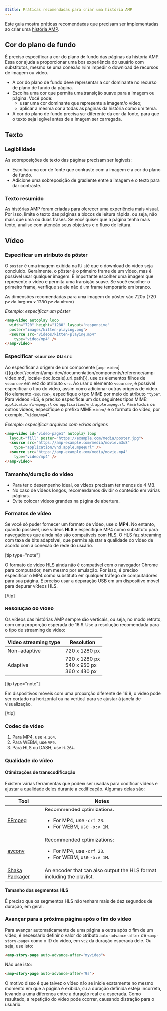 ```yaml
---
$title: Práticas recomendadas para criar uma história AMP
---
```


Este guia mostra práticas recomendadas que precisam ser implementadas ao criar uma [história AMP](/pt_br/docs/reference/components/amp-story.html).

## Cor do plano de fundo  

É preciso especificar a cor do plano de fundo das páginas da história AMP. Essa cor ajuda a proporcionar uma boa experiência do usuário com substitutos, mesmo se uma conexão ruim impedir o download de recursos de imagem ou vídeo.

*   A cor do plano de fundo deve representar a cor dominante no recurso de plano de fundo da página.
*   Escolha uma cor que permita uma transição suave para a imagem ou página. Você pode:
    *   usar uma cor dominante que represente a imagem/o vídeo;
    *   aplicar a mesma cor a todas as páginas da história como um tema. 
*   A cor do plano de fundo precisa ser diferente da cor da fonte, para que o texto seja legível antes de a imagem ser carregada.

## Texto 

### Legibilidade

As sobreposições de texto das páginas precisam ser legíveis:

* Escolha uma cor de fonte que contraste com a imagem e a cor do plano de fundo.
* Adicione uma sobreposição de gradiente entre a imagem e o texto para dar contraste.

### Texto resumido   

As histórias AMP foram criadas para oferecer uma experiência mais visual. Por isso, limite o texto das páginas a blocos de leitura rápida, ou seja, não mais que uma ou duas frases. Se você quiser que a página tenha mais texto, analise com atenção seus objetivos e o fluxo de leitura.

## Vídeo  

### Especificar um atributo de pôster 

O `poster` é uma imagem exibida na IU até que o download do vídeo seja concluído. Geralmente, o pôster é o primeiro frame de um vídeo, mas é possível usar qualquer imagem.  É importante escolher uma imagem que represente o vídeo e permita uma transição suave. Se você escolher o primeiro frame, verifique se ele não é um frame temporário em branco. 

As dimensões recomendadas para uma imagem do pôster são 720p (720 px de largura x 1280 px de altura).

*Exemplo: especificar um pôster*

```html
<amp-video autoplay loop
  width="720" height="1280" layout="responsive"
  poster="images/kitten-playing.png">
  <source src="videos/kitten-playing.mp4"
    type="video/mp4" />
</amp-video>
```

### Especificar `<source>` ou `src` 

Ao especificar a origem de um componente [`amp-video`]({{g.doc('/content/amp-dev/documentation/components/reference/amp-video.md', locale=doc.locale).url.path}}), use os elementos filhos de `<source>` em vez do atributo `src`. Ao usar o elemento `<source>`, é possível especificar o tipo do vídeo, assim como adicionar outras origens de vídeo. No elemento `<source>`, especifique o tipo MIME por meio do atributo `"type"`. Para vídeos HLS, é preciso especificar um dos seguintes tipos MIME: `application/x-mpegurl` ou `application/vnd.apple.mpegurl`. Para todos os outros vídeos, especifique o prefixo MIME `video/` e o formato do vídeo, por exemplo, "`video/mp4`".

*Exemplo: especificar arquivos com várias origens*

```html
<amp-video id="video-page1" autoplay loop
  layout="fill" poster="https://example.com/media/poster.jpg">
  <source src="https://amp-example.com/media/movie.m3u8"
    type="application/vnd.apple.mpegurl" />
  <source src="https://amp-example.com/media/movie.mp4"
    type="video/mp4" />
</amp-video>
```

### Tamanho/duração do vídeo

*  Para ter o desempenho ideal, os vídeos precisam ter menos de 4 MB.
*   No caso de vídeos longos, recomendamos dividir o conteúdo em várias páginas.
*   Evite colocar vídeos grandes na página de abertura.

### Formatos de vídeo

Se você só puder fornecer um formato de vídeo, use o **MP4**.  No entanto, quando possível, use vídeos **HLS** e especifique MP4 como substituto para navegadores que ainda não são compatíveis com HLS. O HLS faz streaming com taxa de bits adaptável, que permite ajustar a qualidade do vídeo de acordo com a conexão de rede do usuário.

[tip type="note"]

O formato de vídeo HLS ainda não é compatível com o navegador Chrome para computador, nem mesmo por emulação. Por isso, é preciso especificar o MP4 como substituto em qualquer tráfego de computadores para sua página. É preciso usar a depuração USB em um dispositivo móvel para depurar vídeos HLS.

[/tip]

### Resolução do vídeo

Os vídeos das histórias AMP sempre são verticais, ou seja, no modo retrato, com uma proporção esperada de 16:9. Use a resolução recomendada para o tipo de streaming de vídeo: 

<table>
  <thead>
    <tr>
     <th>Video streaming type</th>
     <th>Resolution</th>
    </tr>
  </thead>
  <tbody>
    <tr>
     <td>Non-adaptive</td>
     <td>720 x 1280 px</td>
    </tr>
    <tr>
     <td>Adaptive</td>
     <td>720 x 1280 px<br>540 x 960 px<br>360 x 480 px</td>
    </tr>
  </tbody>
</table>

[tip type="note"]

Em dispositivos móveis com uma proporção diferente de 16:9, o vídeo pode ser cortado na horizontal ou na vertical para se ajustar à janela de visualização.

[/tip]

### Codec de vídeo

1.  Para MP4, use `H.264`.
1.  Para WEBM, use `VP9`.
1.  Para HLS ou DASH, use `H.264`.

### Qualidade do vídeo

#### Otimizações de transcodificação

Existem várias ferramentas que podem ser usadas para codificar vídeos e ajustar a qualidade deles durante a codificação.  Algumas delas são:

<table>
  <thead>
    <tr>
     <th>Tool</th>
     <th>Notes</th>
    </tr>
  </thead>
  <tbody>
    <tr>
     <td><a href="https://www.ffmpeg.org/about.html">FFmpeg</a>
     </td>
     <td>Recommended optimizations:
      <ul>
        <li>For MP4, use <code>-crf 23</code>.</li>
        <li>For WEBM, use <code>-b:v 1M</code>.</li>
      </ul>
     </td>
    </tr>
    <tr>
     <td><a href="https://libav.org/avconv.html">avconv</a>
     </td>
     <td>Recommended optimizations:
      <ul>
        <li>For MP4, use <code>-crf 23</code>.</li>
        <li>For WEBM, use <code>-b:v 1M</code>.</li>
      </ul>
     </td>
    </tr>
    <tr>
     <td><a href="https://github.com/google/shaka-packager">Shaka Packager</a></td>
     <td>An encoder that can also output the HLS format including the playlist.
     </td>
    </tr>
  </tbody>
</table>

#### Tamanho dos segmentos HLS

É preciso que os segmentos HLS não tenham mais de dez segundos de duração, em geral.

### Avançar para a próxima página após o fim do vídeo

Para avançar automaticamente de uma página a outra após o fim de um vídeo, é necessário definir o valor do atributo `auto-advance-after` de `<amp-story-page>` como o ID do vídeo, em vez da duração esperada dele. Ou seja, use isto:

```html
<amp-story-page auto-advance-after="myvideo">
```

Não use isto:

```html
<amp-story-page auto-advance-after="9s">
```

O motivo disso é que talvez o vídeo não se inicie exatamente no mesmo momento em que a página é exibida, ou a duração definida esteja incorreta, levando a uma diferença entre a duração real e a esperada. Como resultado, a repetição do vídeo pode ocorrer, causando distração para o usuário.
 
